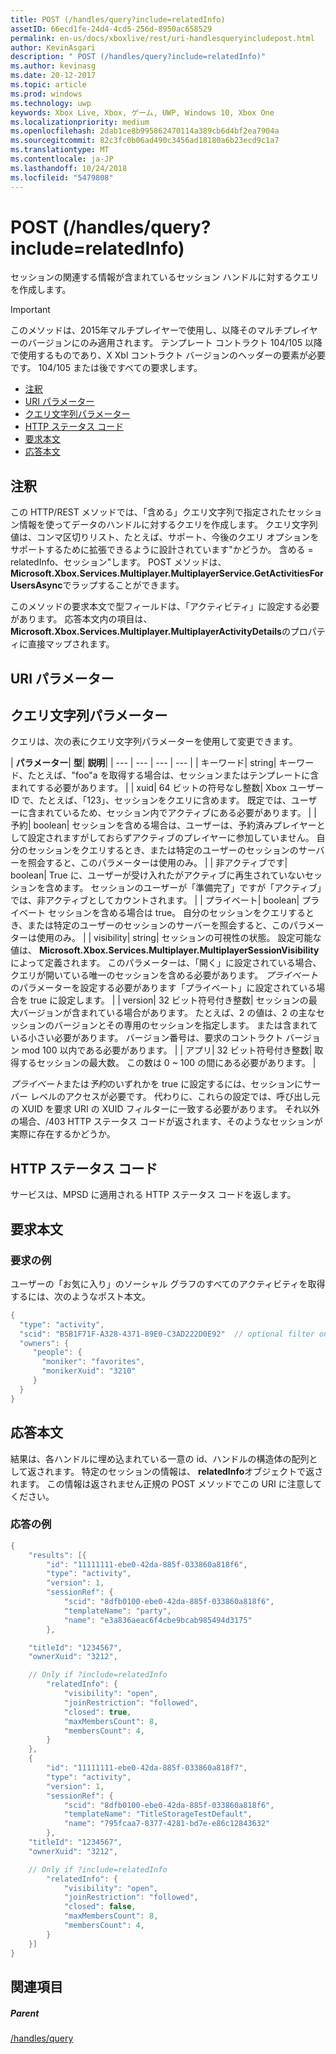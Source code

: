```yaml
---
title: POST (/handles/query?include=relatedInfo)
assetID: 66ecd1fe-24d4-4cd5-256d-8950ac658529
permalink: en-us/docs/xboxlive/rest/uri-handlesqueryincludepost.html
author: KevinAsgari
description: " POST (/handles/query?include=relatedInfo)"
ms.author: kevinasg
ms.date: 20-12-2017
ms.topic: article
ms.prod: windows
ms.technology: uwp
keywords: Xbox Live, Xbox, ゲーム, UWP, Windows 10, Xbox One
ms.localizationpriority: medium
ms.openlocfilehash: 2dab1ce8b995862470114a389cb6d4bf2ea7904a
ms.sourcegitcommit: 82c3fc0b06ad490c3456ad18180a6b23ecd9c1a7
ms.translationtype: MT
ms.contentlocale: ja-JP
ms.lasthandoff: 10/24/2018
ms.locfileid: "5479808"
---
```

# <a name="post-handlesqueryincluderelatedinfo"></a>POST (/handles/query?include=relatedInfo)
セッションの関連する情報が含まれているセッション ハンドルに対するクエリを作成します。

> [!IMPORTANT]
> このメソッドは、2015年マルチプレイヤーで使用し、以降そのマルチプレイヤーのバージョンにのみ適用されます。 テンプレート コントラクト 104/105 以降で使用するものであり、X Xbl コントラクト バージョンのヘッダーの要素が必要です。 104/105 または後ですべての要求します。

  * [注釈](#ID4ET)
  * [URI パラメーター](#ID4ECB)
  * [クエリ文字列パラメーター](#ID4EPB)
  * [HTTP ステータス コード](#ID4EAF)
  * [要求本文](#ID4EHF)
  * [応答本文](#ID4EZF)

<a id="ID4ET"></a>


## <a name="remarks"></a>注釈

この HTTP/REST メソッドでは、「含める」クエリ文字列で指定されたセッション情報を使ってデータのハンドルに対するクエリを作成します。 クエリ文字列値は、コンマ区切りリスト、たとえば、サポート、今後のクエリ オプションをサポートするために拡張できるように設計されています"かどうか。 含める = relatedInfo、セッション"します。 POST メソッドは、 **Microsoft.Xbox.Services.Multiplayer.MultiplayerService.GetActivitiesForUsersAsync**でラップすることができます。

このメソッドの要求本文で型フィールドは、「アクティビティ」に設定する必要があります。 応答本文内の項目は、 **Microsoft.Xbox.Services.Multiplayer.MultiplayerActivityDetails**のプロパティに直接マップされます。

<a id="ID4ECB"></a>


## <a name="uri-parameters"></a>URI パラメーター

<a id="ID4EPB"></a>


## <a name="query-string-parameters"></a>クエリ文字列パラメーター

クエリは、次の表にクエリ文字列パラメーターを使用して変更できます。

| <b>パラメーター</b>| <b>型</b>| <b>説明</b>|
| --- | --- | --- | --- |
| キーワード| string| キーワード、たとえば、"foo"a を取得する場合は、セッションまたはテンプレートに含まれてする必要があります。 |
| xuid| 64 ビットの符号なし整数| Xbox ユーザー ID で、たとえば、「123」、セッションをクエリに含めます。 既定では、ユーザーに含まれているため、セッション内でアクティブにある必要があります。 |
| 予約| boolean| セッションを含める場合は、ユーザーは、予約済みプレイヤーとして設定されますがしておらずアクティブのプレイヤーに参加していません。 自分のセッションをクエリするとき、または特定のユーザーのセッションのサーバーを照会すると、このパラメーターは使用のみ。 |
| 非アクティブです| boolean| True に、ユーザーが受け入れたがアクティブに再生されていないセッションを含めます。 セッションのユーザーが「準備完了」ですが「アクティブ」では、非アクティブとしてカウントされます。 |
| プライベート| boolean| プライベート セッションを含める場合は true。 自分のセッションをクエリするとき、または特定のユーザーのセッションのサーバーを照会すると、このパラメーターは使用のみ。 |
| visibility| string| セッションの可視性の状態。 設定可能な値は、 <b>Microsoft.Xbox.Services.Multiplayer.MultiplayerSessionVisibility</b>によって定義されます。 このパラメーターは、「開く」に設定されている場合、クエリが開いている唯一のセッションを含める必要があります。 <i>プライベート</i>のパラメーターを設定する必要があります「プライベート」に設定されている場合を true に設定します。 |
| version| 32 ビット符号付き整数| セッションの最大バージョンが含まれている場合があります。 たとえば、2 の値は、2 の主なセッションのバージョンとその専用のセッションを指定します。 または含まれている小さい必要があります。 バージョン番号は、要求のコントラクト バージョン mod 100 以内である必要があります。 |
| アプリ| 32 ビット符号付き整数| 取得するセッションの最大数。 この数は 0 ~ 100 の間にある必要があります。 |


*プライベート*または*予約*のいずれかを true に設定するには、セッションにサーバー レベルのアクセスが必要です。 代わりに、これらの設定では、呼び出し元の XUID を要求 URI の XUID フィルターに一致する必要があります。 それ以外の場合、/403 HTTP ステータス コードが返されます、そのようなセッションが実際に存在するかどうか。

<a id="ID4EAF"></a>


## <a name="http-status-codes"></a>HTTP ステータス コード
サービスは、MPSD に適用される HTTP ステータス コードを返します。  
<a id="ID4EHF"></a>


## <a name="request-body"></a>要求本文

<a id="ID4ENF"></a>


### <a name="sample-request"></a>要求の例

ユーザーの「お気に入り」のソーシャル グラフのすべてのアクティビティを取得するには、次のようなポスト本文。


```cpp
{
  "type": "activity",
  "scid": "B5B1F71F-A328-4371-89E0-C3AD222D0E92"  // optional filter on scid
  "owners": {
     "people": {
       "moniker": "favorites",
       "monikerXuid": "3210"
     }
  }
}

```


<a id="ID4EZF"></a>


## <a name="response-body"></a>応答本文

結果は、各ハンドルに埋め込まれている一意の id、ハンドルの構造体の配列として返されます。 特定のセッションの情報は、 **relatedInfo**オブジェクトで返されます。 この情報は返されません正規の POST メソッドでこの URI に注意してください。

<a id="ID4EDG"></a>


### <a name="sample-response"></a>応答の例


```cpp
{
    "results": [{
        "id": "11111111-ebe0-42da-885f-033860a818f6",
        "type": "activity",
        "version": 1,
        "sessionRef": {
            "scid": "8dfb0100-ebe0-42da-885f-033860a818f6",
            "templateName": "party",
            "name": "e3a836aeac6f4cbe9bcab985494d3175"
        },

    "titleId": "1234567",
    "ownerXuid": "3212",

    // Only if ?include=relatedInfo
        "relatedInfo": {
            "visibility": "open",
            "joinRestriction": "followed",
            "closed": true,
            "maxMembersCount": 8,
            "membersCount": 4,
        }
    },
    {
        "id": "11111111-ebe0-42da-885f-033860a818f7",
        "type": "activity",
        "version": 1,
        "sessionRef": {
            "scid": "8dfb0100-ebe0-42da-885f-033860a818f6",
            "templateName": "TitleStorageTestDefault",
            "name": "795fcaa7-8377-4281-bd7e-e86c12843632"
        },
    "titleId": "1234567",
    "ownerXuid": "3212",

    // Only if ?include=relatedInfo
        "relatedInfo": {
            "visibility": "open",
            "joinRestriction": "followed",
            "closed": false,
            "maxMembersCount": 8,
            "membersCount": 4,
        }
    }]
}

```


<a id="ID4ENG"></a>


## <a name="see-also"></a>関連項目

<a id="ID4EPG"></a>


##### <a name="parent"></a>Parent

[/handles/query](uri-handlesquery.md)
